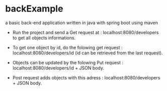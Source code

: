 # backExample
a basic back-end application written in java with spring boot using maven


- Run the project and send a Get request at : localhost:8080/developers to get all objects informations.

- To get one object by id, do the folowing get request : localhost:8080/developers/id (id can be retrieved from the last request).

-  Objects can be updated by the folowing Put request :  localhost:8080/developers/id + JSON body.

-  Post request adds objects with this adress :  localhost:8080/developers + JSON body.

